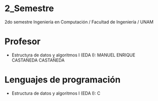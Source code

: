 # 2_Semestre
2do semestre Ingeniería en Computación / Facultad de Ingeniería / UNAM
# Profesor
- Estructura de datos y algoritmos I (EDA I): MANUEL ENRIQUE CASTAÑEDA CASTAÑEDA
# Lenguajes de programación
- Estructura de datos y algoritmos I (EDA I): C

